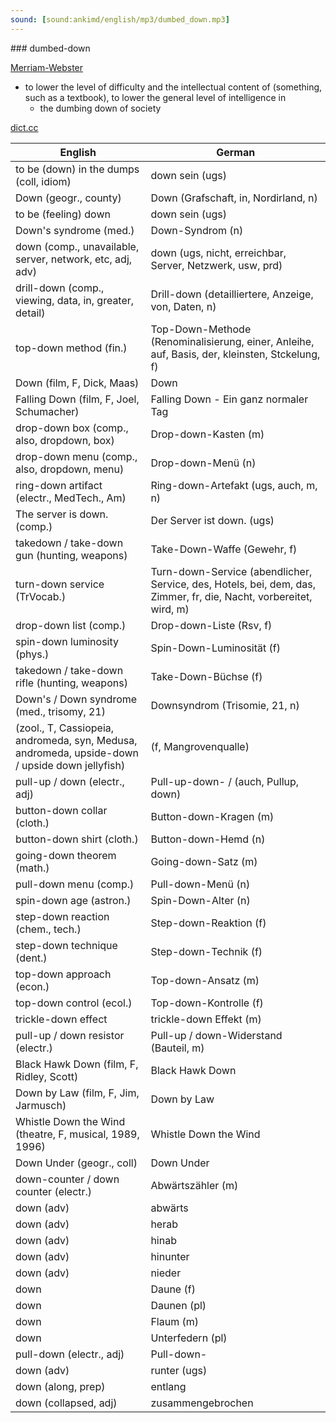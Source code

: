 ```yaml
---
sound: [sound:ankimd/english/mp3/dumbed_down.mp3]
---
```


\### dumbed-down

[Merriam-Webster](https://www.merriam-webster.com/dictionary/dumbed-down)

- to lower the level of difficulty and the intellectual content of (something, such as a textbook), to lower the general level of intelligence in
    - the dumbing down of society

[dict.cc](https://www.dict.cc/dumbed-down)

| English        | German       |
| -------------- | ------------ |
| to be (down) in the dumps (coll, idiom) | down sein (ugs) |
| Down (geogr., county) | Down (Grafschaft, in, Nordirland, n) |
| to be (feeling) down | down sein (ugs) |
| Down's syndrome (med.) | Down-Syndrom (n) |
| down (comp., unavailable, server, network, etc, adj, adv) | down (ugs, nicht, erreichbar, Server, Netzwerk, usw, prd) |
| drill-down (comp., viewing, data, in, greater, detail) | Drill-down (detailliertere, Anzeige, von, Daten, n) |
| top-down method (fin.) | Top-Down-Methode (Renominalisierung, einer, Anleihe, auf, Basis, der, kleinsten, Stckelung, f) |
| Down (film, F, Dick, Maas) | Down |
| Falling Down (film, F, Joel, Schumacher) | Falling Down - Ein ganz normaler Tag |
| drop-down box (comp., also, dropdown, box) | Drop-down-Kasten (m) |
| drop-down menu (comp., also, dropdown, menu) | Drop-down-Menü (n) |
| ring-down artifact (electr., MedTech., Am) | Ring-down-Artefakt (ugs, auch, m, n) |
| The server is down. (comp.) | Der Server ist down. (ugs) |
| takedown / take-down gun (hunting, weapons) | Take-Down-Waffe (Gewehr, f) |
| turn-down service (TrVocab.) | Turn-down-Service (abendlicher, Service, des, Hotels, bei, dem, das, Zimmer, fr, die, Nacht, vorbereitet, wird, m) |
| drop-down list (comp.) | Drop-down-Liste (Rsv, f) |
| spin-down luminosity <SDL> (phys.) | Spin-Down-Luminosität (f) |
| takedown / take-down rifle (hunting, weapons) | Take-Down-Büchse (f) |
| Down's / Down syndrome <DS> (med., trisomy, 21) | Downsyndrom <DS> (Trisomie, 21, n) |
|  (zool., T, Cassiopeia, andromeda, syn, Medusa, andromeda, upside-down / upside down jellyfish) |  (f, Mangrovenqualle) |
| pull-up / down (electr., adj) | Pull-up-down- / (auch, Pullup, down) |
| button-down collar (cloth.) | Button-down-Kragen (m) |
| button-down shirt (cloth.) | Button-down-Hemd (n) |
| going-down theorem (math.) | Going-down-Satz (m) |
| pull-down menu (comp.) | Pull-down-Menü (n) |
| spin-down age (astron.) | Spin-Down-Alter (n) |
| step-down reaction (chem., tech.) | Step-down-Reaktion (f) |
| step-down technique (dent.) | Step-down-Technik (f) |
| top-down approach (econ.) | Top-down-Ansatz (m) |
| top-down control (ecol.) | Top-down-Kontrolle (f) |
| trickle-down effect | trickle-down Effekt (m) |
| pull-up / down resistor (electr.) | Pull-up / down-Widerstand (Bauteil, m) |
| Black Hawk Down (film, F, Ridley, Scott) | Black Hawk Down |
| Down by Law (film, F, Jim, Jarmusch) | Down by Law |
| Whistle Down the Wind (theatre, F, musical, 1989, 1996) | Whistle Down the Wind |
| Down Under (geogr., coll) | Down Under |
| down-counter / down counter (electr.) | Abwärtszähler (m) |
| down (adv) | abwärts |
| down (adv) | herab |
| down (adv) | hinab |
| down (adv) | hinunter |
| down (adv) | nieder |
| down | Daune (f) |
| down | Daunen (pl) |
| down | Flaum (m) |
| down | Unterfedern (pl) |
| pull-down (electr., adj) | Pull-down- |
| down (adv) | runter (ugs) |
| down (along, prep) | entlang |
| down (collapsed, adj) | zusammengebrochen |
